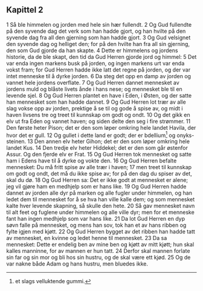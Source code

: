 ## Kapittel 2

1 Så ble himmelen og jorden med hele sin hær fullendt.
2 Og Gud fullendte på den syvende dag det verk som han hadde gjort, og han hvilte på den syvende dag fra all den gjerning som han hadde gjort.
3 Og Gud velsignet den syvende dag og helliget den; for på den hvilte han fra all sin gjerning, den som Gud gjorde da han skapte.
4 Dette er himmelens og jordens historie, da de ble skapt, den tid da Gud Herren gjorde jord og himmel:
5 Det var enda ingen markens busk på jorden, og ingen markens urt var enda vokst fram; for Gud Herren hadde ikke latt det regne på jorden, og der var intet menneske til å dyrke jorden.
6 Da steg det opp en damp av jorden og vannet hele jordens overflate.
7 Og Gud Herren dannet mennesket av jordens muld og blåste livets ånde i hans nese; og mennesket ble til en levende sjel.
8 Og Gud Herren plantet en have i Eden, i Østen, og der satte han mennesket som han hadde dannet.
9 Og Gud Herren lot trær av alle slag vokse opp av jorden, prektige å se til og gode å spise av, og midt i haven livsens tre og treet til kunnskap om godt og ondt.
10 Og det gikk en elv ut fra Eden og vannet haven; og siden delte den seg i fire strømmer.
11 Den første heter Pison; det er den som løper omkring hele landet Havila, der hvor det er gull.
12 Og gullet i dette land er godt; der er bdellium[^1] og onyks-steinen. 
13 Den annen elv heter Gihon; det er den som løper omkring hele landet Kus.
14 Den tredje elv heter Hiddekel; det er den som går østenfor Assur. Og den fjerde elv er Frat.
15 Og Gud Herren tok mennesket og satte ham i Edens have til å dyrke og vokte den.
16 Og Gud Herren befalte mennesket: Du må fritt spise av alle trær i haven;
17 men treet til kunnskap om godt og ondt, det må du ikke spise av; for på den dag du spiser av det, skal du dø.
18 Og Gud Herren sa: Det er ikke godt at mennesket er alene; jeg vil gjøre ham en medhjelp som er hans like.
19 Og Gud Herren hadde dannet av jorden alle dyr på marken og alle fugler under himmelen, og han ledet dem til mennesket for å se hva han ville kalle dem; og som mennesket kalte hver levende skapning, så skulle den hete.
20 Så gav mennesket navn til alt feet og fuglene under himmelen og alle ville dyr; men for et menneske fant han ingen medhjelp som var hans like.
21 Da lot Gud Herren en dyp søvn falle på mennesket, og mens han sov, tok han et av hans ribben og fylte igjen med kjøtt.
22 Og Gud Herren bygget av det ribben han hadde tatt av mennesket, en kvinne og ledet henne til mennesket.
23 Da sa mennesket: Dette er endelig ben av mine ben og kjøtt av mitt kjøtt; hun skal kalles manninne, for av mannen er hun tatt.
24 Derfor skal mannen forlate sin far og sin mor og bli hos sin hustru, og de skal være ett kjød.
25 Og de var nakne både Adam og hans hustru, men bluedes ikke.

[^1]: et slags velluktende gummi.

